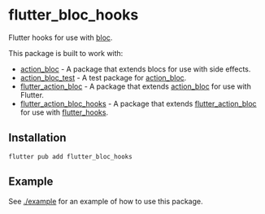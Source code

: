 # flutter_bloc_hooks

Flutter hooks for use with [bloc][package:bloc:pub].

This package is built to work with:

- [action_bloc][package:action_bloc:relative] - A package that extends blocs for use with side effects.
- [action_bloc_test][package:action_bloc_test:relative] - A test package for [action_bloc][package:action_bloc:relative].
- [flutter_action_bloc][package:flutter_action_bloc:relative] - A package that extends [action_bloc][package:action_bloc:relative] for use with Flutter.
- [flutter_action_bloc_hooks][package:flutter_action_bloc_hooks:relative] - A package that extends [flutter_action_bloc][package:action_bloc:relative] for use with [flutter_hooks][package:flutter_hooks:pub].

## Installation

```shell
flutter pub add flutter_bloc_hooks
```

## Example

See [./example][package:flutter_bloc_hooks_example:relative] for an example of how to use this package.

<!-- links -->

[package:action_bloc:relative]: ../action_bloc
[package:action_bloc_test:relative]: ../action_bloc_test
[package:bloc:pub]: https://pub.dev/packages/bloc
[package:flutter_action_bloc:relative]: ../flutter_action_bloc
[package:flutter_action_bloc_hooks:relative]: ../flutter_action_bloc_hooks
[package:flutter_bloc_hooks_example:relative]: ./example
[package:flutter_hooks:pub]: https://pub.dev/packages/flutter_hooks

